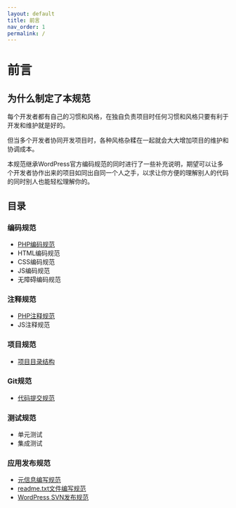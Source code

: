 ```yaml
---
layout: default
title: 前言
nav_order: 1
permalink: /
---
```


# 前言

## 为什么制定了本规范

每个开发者都有自己的习惯和风格，在独自负责项目时任何习惯和风格只要有利于开发和维护就是好的。

但当多个开发者协同开发项目时，各种风格杂糅在一起就会大大增加项目的维护和协调成本。

本规范继承WordPress官方编码规范的同时进行了一些补充说明，期望可以让多个开发者协作出来的项目如同出自同一个人之手，以求让你方便的理解别人的代码的同时别人也能轻松理解你的。

## 目录

### 编码规范

 * [PHP编码规范](/code/php.md)
 * HTML编码规范
 * CSS编码规范
 * JS编码规范
 * 无障碍编码规范

### 注释规范

 * [PHP注释规范](/comment/php.md)
 * JS注释规范

### 项目规范
 * [项目目录结构](/project/structure.md)

### Git规范

 * [代码提交规范](/git/push.md)

### 测试规范

 * 单元测试
 * 集成测试

### 应用发布规范

 * [元信息编写规范](/release/meta.md)
 * [readme.txt文件编写规范](/release/readme.txt.md)
 * [WordPress SVN发布规范](/release/svn.md)